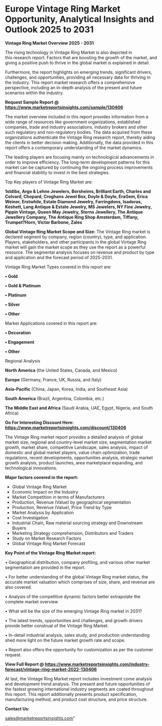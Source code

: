 # Europe Vintage Ring Market Opportunity, Analytical Insights and Outlook 2025 to 2031

<Strong> Vintage Ring Market Overview 2025 - 2031</strong>

The rising technology in Vintage Ring Market is also depicted in this research report. Factors that are boosting the growth of the market, and giving a positive push to thrive in the global market is explained in detail.

Furthermore, the report highlights on emerging trends, significant drivers, challenges, and opportunities, providing all necessary data for thriving in the industry. This report market research offers a comprehensive perspective, including an in-depth analysis of the present and future scenarios within the industry.

<strong>Request Sample Report @ <a href=https://www.marketreportsinsights.com/sample/130406>https://www.marketreportsinsights.com/sample/130406</a></strong>

The market overview included in this report provides information from a wide range of resources like government organizations, established companies, trade and industry associations, industry brokers and other such regulatory and non-regulatory bodies. The data acquired from these organizations authenticate the Vintage Ring research report, thereby aiding the clients in better decision making. Additionally, the data provided in this report offers a contemporary understanding of the market dynamics.

The leading players are focusing mainly on technological advancements in order to improve efficiency. The long-term development patterns for this market can be captured by continuing the ongoing process improvements and financial stability to invest in the best strategies.

Top Key players of Vintage Ring Market are:

<strong>1stdibs, Argo & Lehne Jewelers, Borsheims, Brilliant Earth, Charles and Colvard, Chopard, Croghans Jewel Box, Doyle & Doyle, EraGem, Erica Weiner, Erstwhile, Estate Diamond Jewelry, Farringdons, Isadoras, Keshett, Lang Antique & Estate Jewelry, MS Jewelers, NY Fine Jewelry, Pippin Vintage, Queen May Jewelry, Sterns Jewellery, The Antique Jewellery Company, The Antique Ring Shop Amsterdam, Tiffany, Trumpet?Horn, Victor Barbone, Zales</strong>

<strong><b>Global Vintage Ring Market Scope and Size:</b></strong>
The Vintage Ring market is declared segment by company, region (country), type, and application. Players, stakeholders, and other participants in the global Vintage Ring market will gain the market scope as they use the report as a powerful resource. The segmental analysis focuses on revenue and product by type and application and the forecast period of 2025-2031.

Vintage Ring Market Types covered in this report are:

<strong>• Gold

• Gold & Platinum

• Platinum

• Silver

• Other</strong>

Market Applications covered in this report are:

<strong>• Decoration

• Engagement 

• Other</strong> 

Regional Analysis

<strong>North America</strong> (the United States, Canada, and Mexico)

<strong>Europe</strong> (Germany, France, UK, Russia, and Italy)

<strong>Asia-Pacific</strong> (China, Japan, Korea, India, and Southeast Asia)

<strong>South America</strong> (Brazil, Argentina, Colombia, etc.)

<strong>The Middle East and Africa</strong> (Saudi Arabia, UAE, Egypt, Nigeria, and South Africa)

<strong>Go For Interesting Discount Here: <a href=https://www.marketreportsinsights.com/discount/130406>https://www.marketreportsinsights.com/discount/130406</a></strong>

The Vintage Ring market report provides a detailed analysis of global market size, regional and country-level market size, segmentation market growth, market share, competitive Landscape, sales analysis, impact of domestic and global market players, value chain optimization, trade regulations, recent developments, opportunities analysis, strategic market growth analysis, product launches, area marketplace expanding, and technological innovations.

<strong><b>Major factors covered in the report:</b></strong>
<ul>
  <li>Global Vintage Ring Market </li>
  <li>Economic Impact on the Industry</li>
  <li>Market Competition in terms of Manufacturers</li>
  <li>Production, Revenue (Value) by geographical segmentation</li>
  <li>Production, Revenue (Value), Price Trend by Type</li>
  <li>Market Analysis by Application</li>
  <li>Cost Investigation</li>
  <li>Industrial Chain, Raw material sourcing strategy and Downstream Buyers</li>
  <li>Marketing Strategy comprehension, Distributors and Traders</li>
  <li>Study on Market Research Factors</li>
  <li>Global Vintage Ring Market Forecast</li>
</ul>

<strong><b>Key Point of the Vintage Ring Market report:</b></strong>

• Geographical distribution, company profiling, and various other market segmentation are provided in the report.

• For better understanding of the global Vintage Ring market status, the accurate market valuation which comprises of size, share, and revenue are also covered.

• Analysis of the competitive dynamic factors better extrapolate the complete market overview

• What will be the size of the emerging Vintage Ring market in 2031?

• The latest trends, opportunities and challenges, and growth drivers provide better construal of the Vintage Ring Market.

• In-detail industrial analysis, sales study, and production understanding shed more light on the future market growth rate and scope.

• Report also offers the opportunity for customization as per the customer request.

<strong><b>View Full Report @ <a href=https://www.marketreportsinsights.com/industry-forecast/vintage-ring-market-2022-130406>https://www.marketreportsinsights.com/industry-forecast/vintage-ring-market-2022-130406</a></b></strong>


At last, the Vintage Ring Market report includes investment come analysis and development trend analysis. The present and future opportunities of the fastest growing international industry segments are coated throughout this report. This report additionally presents product specification, manufacturing method, and product cost structure, and price structure.

<strong>Contact Us:</strong>

sales@marketreportsinsights.com"
